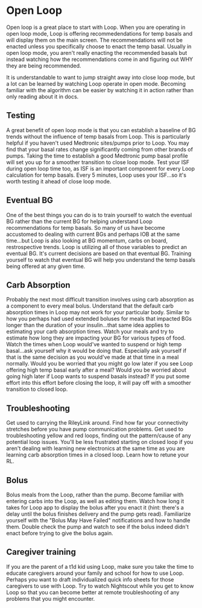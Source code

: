 # Open Loop

Open loop is a great place to start with Loop. When you are operating in open loop mode, Loop is offering recommedendations for temp basals and will display them on the main screen.  The recommendations will not be enacted unless you specifically choose to enact the temp basal.  Usually in open loop mode, you aren't really enacting the recommended basals but instead watching how the recommendations come in and figuring out WHY they are being recommended.

It is understandable to want to jump straight away into close loop mode, but a lot can be learned by watching Loop operate in open mode.  Becoming familiar with the algorithm can be easier by watching it in action rather than only reading about it in docs.

## Testing

A great benefit of open loop mode is that you can establish a baseline of BG trends without the influence of temp basals from Loop.  This is particularly helpful if you haven't used Medtronic sites/pumps prior to Loop.  You may find that your basal rates change significantly coming from other brands of pumps.  Taking the time to establish a good Medtronic pump basal profile will set you up for a smoother transition to close loop mode.  Test your ISF during open loop time too, as ISF is an important component for every Loop calculation for temp basals.  Every 5 minutes, Loop uses your ISF...so it's worth testing it ahead of close loop mode.

## Eventual BG

One of the best things you can do is to train yourself to watch the eventual BG rather than the current BG for helping understand Loop recommendations for temp basals.  So many of us have become accustomed to dealing with current BGs and perhaps IOB at the same time...but Loop is also looking at BG momentum, carbs on board, restrospective trends.  Loop is utilizing all of those variables to predict an eventual BG.  It's current decisions are based on that eventual BG.  Training yourself to watch that eventual BG will help you understand the temp basals being offered at any given time.

## Carb Absorption

Probably the next most difficult transition involves using carb absorption as a component to every meal bolus.  Understand that the default carb absorption times in Loop may not work for your particular body.  Similar to how you perhaps had used extended boluses for meals that impacted BGs longer than the duration of your insulin...that same idea applies to estimating your carb absorption times.  Watch your meals and try to estimate how long they are impacting your BG for various types of food.  Watch the times when Loop would've wanted to suspend or high temp basal...ask yourself why it would be doing that.  Especially ask yourself if that is the same decision as you would've made at that time in a meal normally.  Would you be worried that you might go low later if you see Loop offering high temp basal early after a meal?  Would you be worried about going high later if Loop wants to suspend basals instead?  If you put some effort into this effort before closing the loop, it will pay off with a smoother transition to closed loop.

## Troubleshooting

Get used to carrying the RileyLink around.  Find how far your connectivity stretches before you have pump communication problems.  Get used to troubleshooting yellow and red loops, finding out the pattern/cause of any potential loop issues.  You'll be less frustrated starting on closed loop if you aren't dealing with learning new electronics at the same time as you are learning carb absorption times in a closed loop.  Learn how to retune your RL. 

## Bolus

Bolus meals from the Loop, rather than the pump.  Become familiar with entering carbs into the Loop, as well as editing them.  Watch how long it takes for Loop app to display the bolus after you enact it (hint: there's a delay until the bolus finishes delivery and the pump gets read).  Familiarize yourself with the "Bolus May Have Failed" notifications and how to handle them.  Double check the pump and watch to see if the bolus indeed didn't enact before trying to give the bolus again.  

## Caregiver training

If you are the parent of a t1d kid using Loop, make sure you take the time to educate caregivers around your family and school for how to use Loop.  Perhaps you want to draft individualized quick info sheets for those caregivers to use with Loop.  Try to watch Nightscout while you get to know Loop so that you can become better at remote troubleshooting of any problems that you might encounter.
